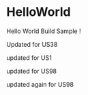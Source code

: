 HelloWorld
==========

Hello World Build Sample !

Updated for US38  

updated for US1

updated for US98

updated again for US98
